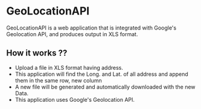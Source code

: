 # GeoLocationAPI
GeoLocationAPI is a web application that is integrated with Google's Geolocation API, and produces output in XLS format.


## How it works ??
* Upload a file in XLS format having address.
* This application will find the Long. and Lat. of all address and append them in the same row, new column
* A new file will be generated and automatically downloaded with the new Data.
* This application uses Google's Geolocation API.
